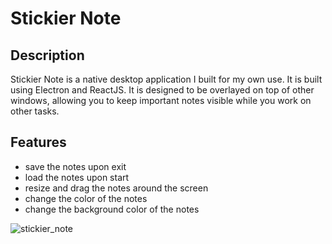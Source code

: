 # Stickier Note

## Description

Stickier Note is a native desktop application I built for my own use.
It is built using Electron and ReactJS. It is designed to be overlayed on top of other windows, allowing you to keep important notes visible while you work on other tasks.

## Features

- save the notes upon exit
- load the notes upon start
- resize and drag the notes around the screen
- change the color of the notes
- change the background color of the notes

![stickier_note](https://github.com/user-attachments/assets/f14dd57b-8d2a-46f7-aebf-bfdafa96f891)
